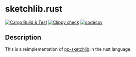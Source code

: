 # sketchlib.rust

<!-- badges: start -->
[![Cargo Build & Test](https://github.com/bacpop/sketchlib.rust/actions/workflows/ci.yml/badge.svg)](https://github.com/bacpop/sketchlib.rust/actions/workflows/ci.yml)
[![Clippy check](https://github.com/bacpop/sketchlib.rust/actions/workflows/clippy.yml/badge.svg)](https://github.com/bacpop/sketchlib.rust/actions/workflows/clippy.yml)
[![codecov](https://codecov.io/gh/bacpop/sketchlib.rust/graph/badge.svg?token=IBYPTT4J3F)](https://codecov.io/gh/bacpop/sketchlib.rust)
<!-- badges: end -->

## Description

This is a reimplementation of [pp-sketchlib](https://github.com/bacpop/pp-sketchlib)
in the rust language.
